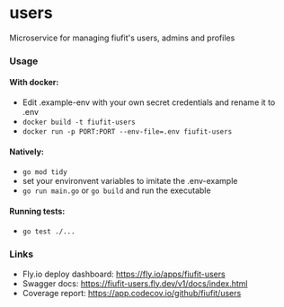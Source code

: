 # users
Microservice for managing fiufit's users, admins and profiles

### Usage

#### With docker:
* Edit .example-env with your own secret credentials and rename it to .env
* `docker build -t fiufit-users`
* `docker run -p PORT:PORT --env-file=.env fiufit-users`

#### Natively: 
* `go mod tidy`
* set your environvent variables to imitate the .env-example
* `go run main.go` or `go build` and run the executable


#### Running tests:
* `go test ./...`


### Links
* Fly.io deploy dashboard: https://fly.io/apps/fiufit-users
* Swagger docs: https://fiufit-users.fly.dev/v1/docs/index.html
* Coverage report: https://app.codecov.io/github/fiufit/users